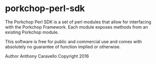 # porkchop-perl-sdk
The Porkchop Perl SDK is a set of perl modules that allow for
interfacing with the Porkchop Framework.  Each module exposes
methods from an existing Porkchop module.

This software is free for public and commercial use and comes
with absolutely no guarantee of function implied or otherwise.

Author Anthony Caravello
Copyright 2016
